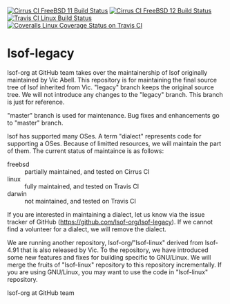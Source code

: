 [![Cirrus CI FreeBSD 11 Build Status](https://api.cirrus-ci.com/github/lsof-org/lsof-legacy.svg?task=freebsd11&branch=master)](https://cirrus-ci.com/github/lsof-org/lsof-legacy)
[![Cirrus CI FreeBSD 12 Build Status](https://api.cirrus-ci.com/github/lsof-org/lsof-legacy.svg?task=freebsd12&branch=master)](https://cirrus-ci.com/github/lsof-org/lsof-legacy)
[![Travis CI Linux Build Status](https://travis-ci.org/lsof-org/lsof-legacy.svg?branch=master)](https://travis-ci.org/lsof-org/lsof-legacy)
[![Coveralls Linux Coverage Status on Travis CI](https://coveralls.io/repos/github/lsof-org/lsof-legacy/badge.svg?branch=master)](https://coveralls.io/github/lsof-org/lsof-legacy?branch=master)

# lsof-legacy
lsof-org at GitHub team takes over the maintainership of lsof
originally maintained by Vic Abell. This repository is for maintaining
the final source tree of lsof inherited from Vic. "legacy" branch
keeps the original source tree. We will not introduce any changes to
the "legacy" branch. This branch is just for reference.

"master" branch is used for maintenance. Bug fixes and enhancements go
to "master" branch.

lsof has supported many OSes. A term "dialect" represents code for
supporting a OSes. Because of limitted resources, we will maintain the
part of them. The current status of maintaince is as follows:

<dl>
<dt>freebsd</dt>
<dd>partially maintained, and tested on Cirrus CI</dd>
<dt>linux</dt>
<dd>fully maintained, and tested on Travis CI</dd>
<dt>darwin</dt>
<dd>not maintained, and tested on Travis CI</dd>
</dl>

If you are interested in maintaining a dialect, let us know via the
issue tracker of GitHub (https://github.com/lsof-org/lsof-legacy).  If
we cannot find a volunteer for a dialect, we will remove the dialect.

We are running another repository, lsof-org/"lsof-linux" derived from
lsof-4.91 that is also released by Vic. To the repository, we have
introduced some new features and fixes for building specific to
GNU/Linux. We will merge the fruits of "lsof-linux" repository to this
repository incrementally. If you are using GNU/Linux, you may want to
use the code in "lsof-linux" repository.

lsof-org at GitHub team
